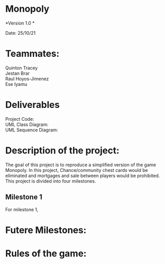 # Monopoly

*Version 1.0 *

Date: 25/10/21

# Teammates:
Quinton Tracey  
Jestan Brar  
Raul Hoyos-Jimenez  
Ese Iyamu

# Deliverables
Project Code:  
UML Class Diagram:  
UML Sequence Diagram:  

# Description of the project:
The goal of this project is to reproduce a simplified version of the game Monopoly. In this project,
Chance/community chest cards would be eliminated and mortgages and sale between players would be prohibited.
This project is divided into four milestones.

## Milestone 1
For milestone 1, 

# Futere Milestones:

# Rules of the game:
